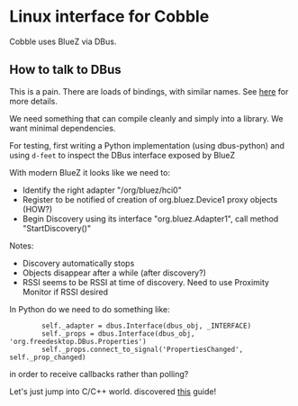 # Linux interface for Cobble

Cobble uses BlueZ via DBus.

## How to talk to DBus

This is a pain. There are loads of bindings, with similar names. See [here](https://www.freedesktop.org/wiki/Software/DBusBindings/) for more details.

We need something that can compile cleanly and simply into a library. We want minimal dependencies.

For testing, first writing a Python implementation (using dbus-python) and using `d-feet` to inspect the DBus interface exposed by BlueZ

With modern BlueZ it looks like we need to:
* Identify the right adapter "/org/bluez/hci0"
* Register to be notified of creation of org.bluez.Device1 proxy objects (HOW?)
* Begin Discovery using its interface "org.bluez.Adapter1", call method "StartDiscovery()"

Notes:

* Discovery automatically stops
* Objects disappear after a while (after discovery?)
* RSSI seems to be RSSI at time of discovery. Need to use Proximity Monitor if RSSI desired

In Python do we need to do something like:

```
        self._adapter = dbus.Interface(dbus_obj, _INTERFACE)
        self._props = dbus.Interface(dbus_obj, 'org.freedesktop.DBus.Properties')
        self._props.connect_to_signal('PropertiesChanged', self._prop_changed)
```
in order to receive callbacks rather than polling?

Let's just jump into C/C++ world. discovered [this](https://github.com/makercrew/dbus-sample) guide!


